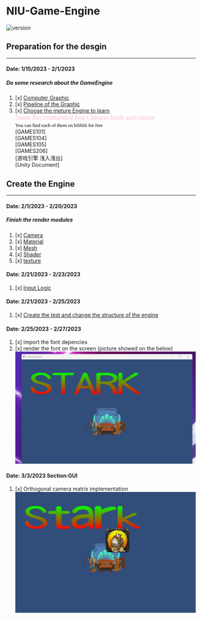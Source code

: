 # NIU-Game-Engine
![version](https://img.shields.io/badge/version-0.2-green.svg?maxAge=2592000) 
## Preparation for the desgin
***
#### Date: 1/15/2023 - 2/1/2023
##### Do some research about the GameEngine
1. [x] [Computer Graphic](https://www.youtube.com/watch?v=W6yEALqsD7k&list=PL9_jI1bdZmz2emSh0UQ5iOdT2xRHFHL7E)
2. [x] [Pipeline of the Graphic](https://www.bilibili.com/video/BV1oU4y1R7Km/?spm_id_from=333.337.search-card.all.click)
3. [x] [Choose the meture Engine to learn](https://unity.com/)
</br><font color= pink size=4 face="宋体" bold = True> Some Recommanded free Chinese book and course </font>
</br><font color= black size=2 face="宋体" bold = True>You can find each of them on bilibili for free </font>
</br>[GAMES101]
</br>[GAMES104]
</br>[GAMES105]
</br>[GAMES206]
</br>[游戏引擎 浅入浅出]
</br>[Unity Document]
## Create the Engine
***
#### Date: 2/1/2023 - 2/20/2023
##### Finish the render modules

1. [x] [Camera](https://github.com/zhengtianl/NIU/blob/d85946b7a35cf46c8a5af719b957b40ae24358fa/source/renderer/camera.cpp)
2. [x] [Material](https://github.com/zhengtianl/NIU/blob/d85946b7a35cf46c8a5af719b957b40ae24358fa/source/renderer/material.cpp)
3. [x] [Mesh](https://github.com/zhengtianl/NIU/blob/d85946b7a35cf46c8a5af719b957b40ae24358fa/source/renderer/mesh_filter.cpp)
4. [x] [Shader](https://github.com/zhengtianl/NIU/blob/d85946b7a35cf46c8a5af719b957b40ae24358fa/source/renderer/shader.cpp)
5. [x] [texture](https://github.com/zhengtianl/NIU/blob/d85946b7a35cf46c8a5af719b957b40ae24358fa/source/renderer/texture2d.cpp)

#### Date: 2/21/2023 - 2/23/2023
1. [x] [Input Logic](https://github.com/zhengtianl/NIU/blob/d85946b7a35cf46c8a5af719b957b40ae24358fa/source/control)

#### Date: 2/21/2023 - 2/25/2023
1. [x] [Create the test and change the structure of the engine](https://github.com/zhengtianl/NIU/blob/c654d47df9ffc7d8f6d1778347c43c040aed6110/example)

#### Date: 2/25/2023 - 2/27/2023
1. [x] import the font depencies
2. [x] render the font on the screen (picture showed on the below)
   ![picture](Image/Font.png)

#### Date: 3/3/2023 Section:GUI
1. [x] Orthogonal camera matrix implementation
   ![image](Image/OrthogonalCameraMatrixImplementation.png)

